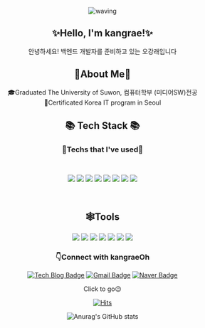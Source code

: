 
<div align="center">

![waving](https://capsule-render.vercel.app/api?type=waving&height=200&animation=twinkling&text=kangraeOh&fontAlign=25&fontAlignY=40&fontSize=50&fontColor=00cc99&color=0:0091E0,100:0079bb)

<h2>✨Hello, I'm kangrae!✨</h2>

안녕하세요! 백엔드 개발자를 준비하고 있는 오강래입니다<br>
  
  
  

<h2>🎈About Me🎈</h2>
🎓Graduated The University of Suwon, 컴퓨터학부 (미디어SW)전공<br>
📜Certificated Korea IT program in Seoul<br>
  
  


<h2 align="center">📚 Tech Stack 📚</h2>
<h3 align="center">🏃Techs that I've used🚶</h3><br>

<p>
  <img src="https://img.shields.io/badge/Java-007396?style=flat-square&logo=Java&logoColor=white"/>
 <img src="https://img.shields.io/badge/Spring Boot-6DB33F?style=flat-square&logo=SpringBoot&logoColor=white"/>
  <img src="https://img.shields.io/badge/jQuery-0769AD?style=flat-square&logo=jQuery&logoColor=white"/>
 <img src="https://img.shields.io/badge/JavaScript-F7DF1E?style=flat-square&logo=Javascript&logoColor=black"/>
  <img src="https://img.shields.io/badge/Thymeleaf-005F0F?style=flat-square&logo=Thymeleaf&logoColor=white"/>
  <img src="https://img.shields.io/badge/MySQL-4479A1?style=flat-square&logo=MySQL&logoColor=white"/>
 <img src="https://img.shields.io/badge/Oracle-F80000?style=flat-square&logo=Oracle&logoColor=white"/>
  <img src="https://img.shields.io/badge/Python-3776AB?style=flat-square&logo=python&logoColor=white"/>

 
</p>

 
  <br>

## 🕸️Tools
   
<p>

  <img src="https://img.shields.io/badge/Eclipse-2C2255?style=flat-square&logo=Eclipseide&logoColor=white"/>
 
 <img src="https://img.shields.io/badge/IntelliJ-000000?style=flat-square&logo=IntelliJIDEA&logoColor=white"/>
 
  <img src="https://img.shields.io/badge/VScode-007ACC?style=flat-square&logo=visualstudiocode&logoColor=white"/>
 
  <img src="https://img.shields.io/badge/Anaconda-44A833?style=flat-square&logo=Anaconda&logoColor=white"/>

  <img src="https://img.shields.io/badge/Jupyter-F37626?style=flat-square&logo=Jupyter&logoColor=white"/>

  <img src="https://img.shields.io/badge/Git-F05032?style=flat-square&logo=Git&logoColor=white"/>
 
 <img src="https://img.shields.io/badge/Sourcetree-0052CC?style=flat-square&logo=Sourcetree&logoColor=white"/>

 
</p>

### 👇Connect with kangraeOh

<p>

[![Tech Blog Badge](http://img.shields.io/badge/-Tech%20blog-black?style=flat-square&logo=github&link=https://oh-asis.tistory.com/)](https://oh-asis.tistory.com/)
[![Gmail Badge](https://img.shields.io/badge/Gmail-d14836?style=flat-square&logo=Gmail&logoColor=white&link=mailto:oasisoyw@gmail.com)](mailto:oasisoyw@gmail.com)
[![Naver Badge](https://img.shields.io/badge/Naver-03C75A?style=flat-square&logo=Naver&logoColor=white&link=mailto:oasisoyw@naver.com)](mailto:oasisoyw@naver.com)


 Click to go😉

[![Hits](https://hits.seeyoufarm.com/api/count/incr/badge.svg?url=https%3A%2F%2Fgithub.com%2FOhgangrae&count_bg=%2300C988&title_bg=%23555555&icon=&icon_color=%23E7E7E7&title=Github&edge_flat=false)](https://hits.seeyoufarm.com)

![Anurag's GitHub stats](https://github-readme-stats.vercel.app/api?username=Ohgangrae&show_icons=true&theme=high)









 </div>

 
